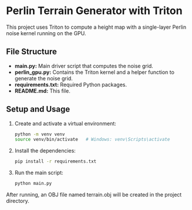 # Perlin Terrain Generator with Triton

This project uses Triton to compute a height map with a single-layer Perlin noise kernel running on the GPU.

## File Structure

- **main.py:** Main driver script that computes the noise grid.
- **perlin_gpu.py:** Contains the Triton kernel and a helper function to generate the noise grid.
- **requirements.txt:** Required Python packages.
- **README.md:** This file.

## Setup and Usage

1. Create and activate a virtual environment:
   ```bash
   python -m venv venv
   source venv/bin/activate   # Windows: venv\Scripts\activate
    ```

2. Install the dependencies:
    ```bash
    pip install -r requirements.txt
    ```

3. Run the main script:
    ```bash
    python main.py
    ```

After running, an OBJ file named terrain.obj will be created in the project directory.
